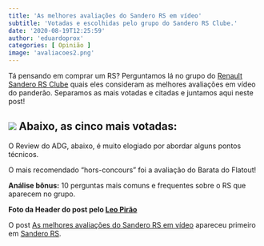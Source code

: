 ```yaml
---
title: 'As melhores avaliações do Sandero RS em vídeo'
subtitle: 'Votadas e escolhidas pelo grupo do Sandero RS Clube.'
date: '2020-08-19T12:25:59'
author: 'eduardoprox'
categories: [ Opinião ]
image: 'avaliacoes2.png'
---
```


Tá pensando em comprar um RS? Perguntamos lá no grupo do [Renault Sandero RS Clube](https://www.facebook.com/groups/sanderorsclube) quais eles consideram as melhores avaliações em vídeo do panderão. Separamos as mais votadas e citadas e juntamos aqui neste post!


![](https://sanderors.com/wp-content/uploads/2020/08/image.png)
Abaixo, as cinco mais votadas:
------------------------------








O Review do ADG, abaixo, é muito elogiado por abordar alguns pontos técnicos.




O mais recomendado “hors-concours” foi a avaliação do Barata do Flatout!




  
  
  
**Análise bônus:** 10 perguntas mais comuns e frequentes sobre o RS que aparecem no grupo.




**Foto da Header do post pelo [Leo Pirão](http://instagram.com/motorframes)**


O post [As melhores avaliações do Sandero RS em vídeo](https://sanderors.com/as-melhores-avaliacoes-em-video-do-rs/) apareceu primeiro em [Sandero RS](https://sanderors.com).

